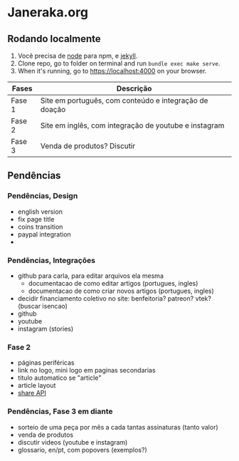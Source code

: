 # Janeraka.org

## Rodando localmente

1. Você precisa de [node](https://nodejs.org/en/download/) para npm, e [jekyll](https://jekyllrb.com/docs/installation/macos/).
2. Clone repo, go to folder on terminal and run `bundle exec make serve`.
3. When it's running, go to [https://localhost:4000](https://localhost:4000) on your browser.

| Fases  | Descrição                                              |
| ------ | ------------------------------------------------------ |
| Fase 1 | Site em português, com conteúdo e integração de doação |
| Fase 2 | Site em inglês, com integração de youtube e instagram  |
| Fase 3 | Venda de produtos? Discutir                            |


## Pendências

### Pendências, Design

- english version
- fix page title
- coins transition
- paypal integration
- 



### Pendências, Integrações

- github para carla, para editar arquivos ela mesma
	- documentacao de como editar artigos (portugues, ingles)
	- documentacao de como criar novos artigos (portugues, ingles)
- decidir financiamento coletivo no site: benfeitoria? patreon? vtek? (buscar isencao)
- github
- youtube
- instagram (stories)

### Fase 2

- páginas periféricas
- link no logo, mini logo em paginas secondarias
- titulo automatico se "article"
- article layout
- [share API](https://css-tricks.com/how-to-use-the-web-share-api/)

### Pendências, Fase 3 em diante

- sorteio de uma peça por mês a cada tantas assinaturas (tanto valor)
- venda de produtos
- discutir videos (youtube e instagram)
- glossario, en/pt, com popovers (exemplos?)